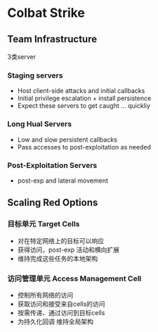 # Colbat Strike

## Team Infrastructure
3类server
### Staging servers
- Host client-side attacks and initial callbacks
- Initial privilege escalation + install persistence
- Expect these servers to get caught ... quickliy

### Long Hual Servers
- Low and slow persistent callbacks
- Pass accesses to post-exploitation as needed

### Post-Exploitation Servers

- post-exp and lateral movement


## Scaling Red Options

### 目标单元 Target Cells
- 对在特定网络上的目标可以响应
- 获得访问，post-exp 活动和横向扩展
- 维持完成这些任务的本地架构

### 访问管理单元 Access Management Cell
- 控制所有网络的访问
- 获取访问和接受来自cells的访问
- 按需传递、通过访问到目标cells
- 为持久化回调   维持全局架构
